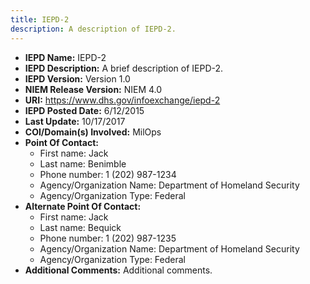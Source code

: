 ```yaml
---
title: IEPD-2
description: A description of IEPD-2.
---
```


- **IEPD Name:**                 IEPD-2
- **IEPD Description:**          A brief description of IEPD-2.
- **IEPD Version:**              Version 1.0
- **NIEM Release Version:**      NIEM 4.0
- **URI:**                       <https://www.dhs.gov/infoexchange/iepd-2>
- **IEPD Posted Date:**          6/12/2015
- **Last Update:**               10/17/2017
- **COI/Domain(s) Involved:**    MilOps
- **Point Of Contact:**
   - First name:                 Jack 
   - Last name:                  Benimble
   - Phone number:               1 (202) 987-1234
   - Agency/Organization Name:   Department of Homeland Security
   - Agency/Organization Type:   Federal
- **Alternate Point Of Contact:** 
   - First name:                 Jack 
   - Last name:                  Bequick
   - Phone number:               1 (202) 987-1235
   - Agency/Organization Name:   Department of Homeland Security
   - Agency/Organization Type:   Federal
- **Additional Comments:**  Additional comments.